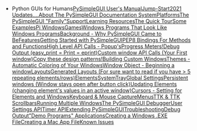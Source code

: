 *   Python GUIs for Humans[PySimpleGUI User's Manual](https://www.pysimplegui.org/en/latest/#pysimplegui-users-manual)[Jump-Start](https://www.pysimplegui.org/en/latest/#jump-start)[2021 Updates....](https://www.pysimplegui.org/en/latest/#2021-updates)[About The PySimpleGUI Documentation System](https://www.pysimplegui.org/en/latest/#about-the-pysimplegui-documentation-system)[Platforms](https://www.pysimplegui.org/en/latest/#platforms)[The PySimpleGUI "Family"](https://www.pysimplegui.org/en/latest/#the-pysimplegui-family)[Support](https://www.pysimplegui.org/en/latest/#support)[Learning Resources](https://www.pysimplegui.org/en/latest/#learning-resources)[The Quick Tour](https://www.pysimplegui.org/en/latest/#the-quick-tour)[Some Examples](https://www.pysimplegui.org/en/latest/#some-examples)[Pi Windows](https://www.pysimplegui.org/en/latest/#pi-windows)[Games](https://www.pysimplegui.org/en/latest/#games)[Windows Programs That Look Like Windows Programs](https://www.pysimplegui.org/en/latest/#windows-programs-that-look-like-windows-programs)[Background - Why PySimpleGUI Came to Be](https://www.pysimplegui.org/en/latest/#background-why-pysimplegui-came-to-be)[Features](https://www.pysimplegui.org/en/latest/#features)[Getting Started with PySimpleGUI](https://www.pysimplegui.org/en/latest/#getting-started-with-pysimplegui)[PEP8 Bindings For Methods and Functions](https://www.pysimplegui.org/en/latest/#pep8-bindings-for-methods-and-functions)[High Level API Calls - Popup's](https://www.pysimplegui.org/en/latest/#high-level-api-calls-popups)[Progress Meters!](https://www.pysimplegui.org/en/latest/#progress-meters)[Debug Output (easy\_print = Print = eprint)](https://www.pysimplegui.org/en/latest/#debug-output-easy_print-print-eprint)[Custom window API Calls (Your First window)](https://www.pysimplegui.org/en/latest/#custom-window-api-calls-your-first-window)[Copy these design patterns!](https://www.pysimplegui.org/en/latest/#copy-these-design-patterns)[Building Custom Windows](https://www.pysimplegui.org/en/latest/#building-custom-windows)[Themes - Automatic Coloring of Your Windows](https://www.pysimplegui.org/en/latest/#themes-automatic-coloring-of-your-windows)[Window Object - Beginning a window](https://www.pysimplegui.org/en/latest/#window-object-beginning-a-window)[Layouts](https://www.pysimplegui.org/en/latest/#layouts)[Generated Layouts (For sure want to read if you have > 5 repeating elements/rows)](https://www.pysimplegui.org/en/latest/#generated-layouts-for-sure-want-to-read-if-you-have-5-repeating-elementsrows)[Elements](https://www.pysimplegui.org/en/latest/#elements)[SystemTray](https://www.pysimplegui.org/en/latest/#systemtray)[Global Settings](https://www.pysimplegui.org/en/latest/#global-settings)[Persistent windows (Window stays open after button click)](https://www.pysimplegui.org/en/latest/#persistent-windows-window-stays-open-after-button-click)[Updating Elements (changing element's values in an active window)](https://www.pysimplegui.org/en/latest/#updating-elements-changing-elements-values-in-an-active-window)[Cursors - Setting for Elements and Windows](https://www.pysimplegui.org/en/latest/#cursors-setting-for-elements-and-windows)[Keyboard & Mouse Capture](https://www.pysimplegui.org/en/latest/#keyboard-mouse-capture)[Menus](https://www.pysimplegui.org/en/latest/#menus)[TTK & TTK Scrollbars](https://www.pysimplegui.org/en/latest/#ttk-ttk-scrollbars)[Running Multiple Windows](https://www.pysimplegui.org/en/latest/#running-multiple-windows)[The PySimpleGUI Debugger](https://www.pysimplegui.org/en/latest/#the-pysimplegui-debugger)[User Settings API](https://www.pysimplegui.org/en/latest/#user-settings-api)[Timer API](https://www.pysimplegui.org/en/latest/#timer-api)[Extending PySimpleGUI](https://www.pysimplegui.org/en/latest/#extending-pysimplegui)[Troubleshooting](https://www.pysimplegui.org/en/latest/#troubleshooting)[Debug Output](https://www.pysimplegui.org/en/latest/#debug-output)["Demo Programs" Applications](https://www.pysimplegui.org/en/latest/#demo-programs-applications)[Creating a Windows .EXE File](https://www.pysimplegui.org/en/latest/#creating-a-windows-exe-file)[Creating a Mac App File](https://www.pysimplegui.org/en/latest/#creating-a-mac-app-file)[Known Issues](https://www.pysimplegui.org/en/latest/#known-issues)